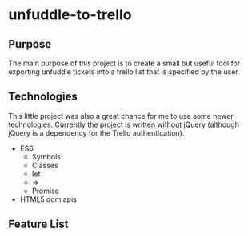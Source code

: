 # unfuddle-to-trello

## Purpose
The main purpose of this project is to create a small but useful tool for exporting unfuddle tickets into a trello list that is specified by the user.

## Technologies

This little project was also a great chance for me to use some newer technologies. Currently the project is written without jQuery (although jQuery is a dependency for the Trello authentication).

* ES6
  * Symbols
  * Classes
  * let
  * =>
  * Promise
* HTML5 dom apis

## Feature List

